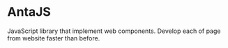 # AntaJS
JavaScript library that implement web components. Develop each of page from website faster than before.
